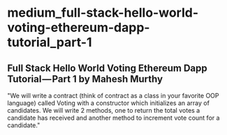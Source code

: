 # medium_full-stack-hello-world-voting-ethereum-dapp-tutorial_part-1
## Full Stack Hello World Voting Ethereum Dapp Tutorial — Part 1 by Mahesh Murthy

"We will write a contract (think of contract as a class in your favorite OOP language) called Voting with a constructor which initializes an array of candidates. We will write 2 methods, one to return the total votes a candidate has received and another method to increment vote count for a candidate."
